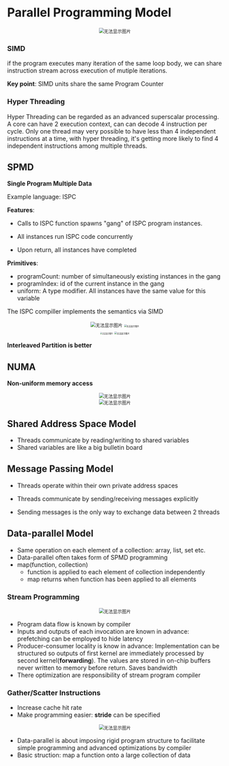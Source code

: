 # Parallel Programming Model

<div>           <!--块级封装-->    <center>    <!--将图片和文字居中-->    <img src="media/monolithic_view.png"         alt="无法显示图片"         style="zoom:75%"/>   </center></div>

### SIMD

if the program executes many iteration of the same loop body, we can share instruction stream across execution of mutiple iterations. 

**Key point**: SIMD units share the same Program Counter



### Hyper Threading

Hyper Threading can be regarded as an advanced superscalar processing. A core can have 2 execution context, can can decode 4 instruction per cycle. Only one thread may very possible to have less than 4 independent instructions at a time, with hyper threading, it's getting more likely to find 4 independent instructions among multiple threads.

 

## SPMD

**Single Program Multiple Data**

Example language: ISPC

**Features**:

* Calls to ISPC function spawns "gang" of ISPC program instances.

* All instances run ISPC code concurrently
* Upon return, all instances have completed

**Primitives**:

* programCount: number of simultaneously existing instances in the gang
* programIndex: id of the current instance in the gang
* uniform: A type modifier. All instances have the same value for this variable

The ISPC compiller implements the semantics via  SIMD

<div>           <!--块级封装-->    <center>    
    <!--将图片和文字居中-->   
    <img src="media/blockedispc.png"alt="无法显示图片"style="zoom:75%"/></left>
    <img src="media/interleavedispc.png"alt="无法显示图片"style="zoom:35%"/></right>
    </div>

<div>           <!--块级封装-->    <center>    
    <!--将图片和文字居中-->   
    <img src="media/blockedtimeline.png"alt="无法显示图片"style="zoom:30%"/></left>
    <img src="media/interleavedtimeline.png"alt="无法显示图片"style="zoom:35%"/></right>
    </div>

**Interleaved Partition is better**



## NUMA

**Non-uniform memory access**

<div>           <!--块级封装-->    <center>    <!--将图片和文字居中-->    <img src="media/numa.png"         alt="无法显示图片"         style="zoom:75%"/>   </center></div>

<div>           <!--块级封装-->    <center>    <!--将图片和文字居中-->    <img src="media/dual_socket.png"         alt="无法显示图片"         style="zoom:75%"/>   </center></div>



## Shared Address Space Model

* Threads communicate by reading/writing to shared variables
* Shared variables are like a big bulletin board



## Message Passing Model

* Threads operate within their own private address spaces
* Threads communicate by sending/receiving messages explicitly

* Sending messages is the only way to exchange data between 2 threads



## Data-parallel Model

* Same operation on each element of a collection: array, list, set etc.
* Data-parallel often takes form of SPMD programming
* map(function, collection)
  * function is applied to each element of collection independently
  * map returns when function has been applied to all elements

### Stream Programming

<div>           <!--块级封装-->    <center>    <!--将图片和文字居中-->    <img src="media/stream.png"         alt="无法显示图片"         style="zoom:75%"/>   </center></div>

* Program data flow is known by compiler
* Inputs and outputs of each invocation are known in advance: prefetching can be employed to hide latency
* Producer-consumer locality is know in advance: Implementation can be structured so outputs of first kernel are immediately processed by second kernel(**forwarding**). The values are stored in on-chip buffers never written to memory before return. Saves bandwidth
* There optimization are responsibility of stream program compiler

### Gather/Scatter Instructions

* Increase cache hit rate
* Make programming easier: **stride** can be specified

<div>           <!--块级封装-->    <center>    <!--将图片和文字居中-->    <img src="media/gather.png"         alt="无法显示图片"         style="zoom:75%"/>   </center></div>

* Data-parallel is about imposing rigid program structure to facilitate simple programming and advanced optimizations by compiler
* Basic struction: map a function onto a large collection of data

